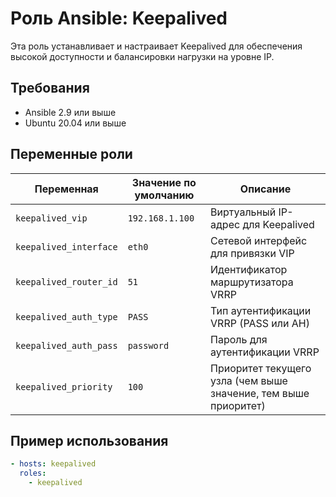 # Роль Ansible: Keepalived

Эта роль устанавливает и настраивает Keepalived для обеспечения высокой доступности и балансировки нагрузки на уровне IP.

## Требования

- Ansible 2.9 или выше
- Ubuntu 20.04 или выше

## Переменные роли

| Переменная                        | Значение по умолчанию | Описание                                                              |
|-----------------------------------|-----------------------|-----------------------------------------------------------------------|
| `keepalived_vip`                  | `192.168.1.100`       | Виртуальный IP-адрес для Keepalived                                   |
| `keepalived_interface`            | `eth0`                | Сетевой интерфейс для привязки VIP                                    |
| `keepalived_router_id`            | `51`                  | Идентификатор маршрутизатора VRRP                                     |
| `keepalived_auth_type`            | `PASS`                | Тип аутентификации VRRP (PASS или AH)                                 |
| `keepalived_auth_pass`            | `password`            | Пароль для аутентификации VRRP                                        |
| `keepalived_priority`             | `100`                 | Приоритет текущего узла (чем выше значение, тем выше приоритет)       |

## Пример использования

```yaml
- hosts: keepalived
  roles:
    - keepalived
